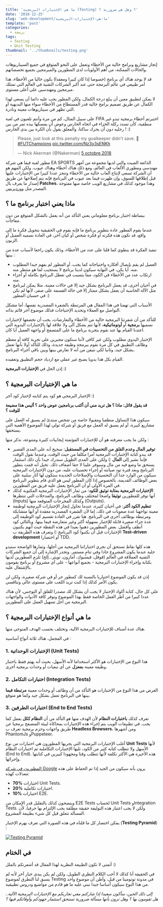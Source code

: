```yaml
---
title: 'ما هي الإختبارات البرمجية (Testing) ؟ وهل هي ضرورية ؟'
date: '2018-12-25'
slug: 'web-development/ما-هي-الإختبارات-البرمجية'
template: 'post'
categories:
  - برمجة
tags:
  - Testing
  - Unit Testing
thumbnail: '../thumbnails/testing.png'
---
```


إنجاز مشاريع وبرامج خالية من الأخطاء وتعمل على النحو المتوقع في جميع السيناريوهات والحالات الممكنة، من أهم الأولويات لدى المطورين والمبرمجين بجميع تخصصاتهم.

قد لا يوجد هناك أي برنامج (خصوصا إذا كان كبيرا ومعقدا) يكون خاليا من الأخطاء، هذا أمر طبيعي في عالم البرمجة حتى عند أكبر الشركات التقنية في العالم التي تمتلك مبرمجين ومهندسين على أعلى مستوى.

لا يمكن لتطبيق معين أن يبلغ درجة الكمال، ولكن المطور يجب عليه دائما أن يسعى لهذا الكمال عن طريق تصميم برامج خالية قدر المستطاع من الأخطاء سواء منها البديهية أو التي تظهر في سيناريوهات معينة ونادرة.

على سبيل المثال، كم من مرة وأنتم تلعبون في لعبة FIFA اختبرتم أخطاء برمجية تبدو غير منطقية، كأن تسدد ركلة الجزاء في اتجاه الحارس وعوض أن يمسكها بيده تمر من بين رجليه دون أن يحرك ساكنا، والمعلق يقول بأن الكرة بين يدي الحارس ! :)

<blockquote class="twitter-tweet" data-lang="fr"><p dir="ltr" lang="en">Please, just look at this penalty my goalkeeper didn't save. 🙈 <a href="https://twitter.com/hashtag/FUTChampions?src=hash&amp;ref_src=twsrc%5Etfw">#FUTChampions</a> <a href="https://t.co/Nz3y3sENKh">pic.twitter.com/Nz3y3sENKh</a></p>— Nick Akerman (@Nakerman) <a href="https://twitter.com/Nakerman/status/1048340706509688834?ref_src=twsrc%5Etfw">5 octobre 2018</a></blockquote>
<script async src="https://platform.twitter.com/widgets.js" charset="utf-8"></script>

مطور لعبة فيفا هي شركة EA SPORTS الذائعة الصيت والتي لديها مجموعة من أمهر مهندسي ومطوري الألعاب في العالم، ومع ذلك هناك أخطاء وهناك عيوب. ولكن المهم هو أن الشركة تسعى لإنتاج ألعاب خالية من الأخطاء وتنجز عددا كبيرا من الإختبارات عليها قبل إطلاقها للسوق، وإن ظهرت فيما بعد عيوب في البرنامج فإنه يتم إصلاحها عن طريق إصدار ما يعرف بال **Patches**، وهذا موجود كذلك في مشاريع الويب خاصة منها مفتوحة المصدر مثل [ووردبريس](https://www.tutomena.com/web-development/wordpress-evolution-story/).

## ماذا يعني اختبار برنامج ما ؟

ببساطة اختبار برنامج معلوماتي يعني التأكد من أنه يعمل بالشكل المتوقع من دون مفاجآت.

عندما يقوم المطور عادة بتطوير برنامج ما فإنه يقوم في الحقيقية بتحويل فكرة ما إلى واقع، قد تكون هذه فكرته أو فكرة شخص أو كيان آخر، في العادة نسميه العميل أو الزبون.

تنفيذ الفكرة قد ينطوي كما قلنا على عدد من الأخطاء، وذلك يكون راجعا لأسباب عدة من بينها :

- العميل لم يقم بإيصال أفكاره واحتياجاته كما يجب، أو المطور لم يفهم جيدا المطلوب منه. أيا يكن، في النهاية سيكون لدينا برنامج لا يستجيب لما هو منتظر منه.
- ارتكاب عدد من الأخطاء في الكود، مما يتسبب في تعطل البرنامج بكامله أو أجزاء منه.
- في أحيان أخرى، قد يعمل البرنامج بشكل جيد إلا في حالات معينة. مثلا يمكن لبرنامج مثل الآلة الحاسبة أن يعمل بشكل ممتاز إلا في حالة القسمة على صفر، لأنها لم تكن في حسبان المطور :)

الأسباب التي تهمنا في هذا المقال هي المرتبطة بالشفرة المصدرية نفسها، أما مشكل التواصل مع العملاء وتحديد الإحتياجات فذلك موضوع آخر قائم بذاته.

للتأكد من أن شفرتنا البرمجية خالية من الأخطاء والتعارضات، يجب أن نخضعها لإختبارات نسميها **برمجية** أو **أوتوماتيكية،** لأنها تتم بشكل آلي ولا علاقة لها بالإختبارات اليدوية التي اعتدنا القيام بها عند نقوم بتجربة برنامج ما على المتصفح أو واجهة العميل أيا كان.

الإختبار اليدوي مطلوب ولكن غير كافي لأننا سنكون مجبرين على تجربة كافة أو معظم وظائف التطبيق في كل مرة نقوم ببرمجة وظيفة جديدة، وذلك للتأكد أولا بأنها تعمل بشكل جيد، وثانيا لكي نتيقن من أنه لا تعارض بينها وبين باقي أجزاء البرنامج.

القيام بكل هذا يدويا يصبح غير عملي مع ازدياد حجم التطبيق وتعقيده.

إذن الحل في **الإختبارات البرمجية** :)

## ما هي الإختبارات البرمجية ؟

الإختبار البرمجي هو كود يتم كتابته لإختبار كود آخر :)

**قد يقول قائل: ماذا ؟ هل تريد مني أن أكتب برنامجين عوض واحد ؟ أليس هذا مضيعة للوقت ؟**

سيكون هذا التساؤل منطقيا ومقبولا خاصة من شخص مبتدئ لم يسبق له العمل على مشاريع كبيرة، أو لم يسبق له العمل مع فريق أو شركة تولي لهذا الموضوع الأهمية التي يستحقها.

ولكن ما يجب معرفته هو أن للإختبارات المؤتمتة إيجابيات كثيرة ومتنوعة، نذكر منها :

- **توفير المال وعدم القلق من التحسينات في المستقبل**: صحيح أنه على المدى القصير قد يبدو كتابة الإختبارات البرمجية أمرا مكلفا من حيث الوقت، وعندما نقول الوقت فإننا نشير إلى **المال** :) ولكن على المدى الطويل سندرك جيدا بأن ذلك استثمار يستحق ما وضع فيه من مال وسيوفر علينا لا حقا أضعاف ذلك. تخيل أنه قمت بتطور البرنامج وبعد فترة تود صيانته أو إجراء تحسينات عليه، من دون الإختبارات البرمجية سيكون من الوارد جدا أن التحسينات والإصلاحات الجديدة ستكون لها آثار سلبية على بعض الوظائف القديمة، بالخصوص إذا كان المطور ليس هو الذي قام بتطوير البرنامج في المرة الأولى أو أن البرنامج يعمل عليه فريق من المطورين.
- **الإختبارات البرمجية بمثابة توثيق للكود**: من ثمار الإختبارات البرمجية المكتوبة كذلك أنها توفر للمطورين **توثيقا** واضحا لمختلف وظائف البرنامج، والمدخلات التي تنتظرها (Inputs) وكذلك المخرجات المتوقعة منها (Outputs).
- **تنظيم الكود أكثر**: في أحيان كثيرة، عندما نحاول إنجاز الإختبارات البرمجية لوظيفة معينة تواجهنا عدة صعوبات في ذلك، إما لأن الشفرة المصدرية معقدة أو أنها متشابكة ومرتبطة بوظائف أخرى في البرنامج. هنا نقرر في العادة تقسيم كود الوظيفة إلى عدة جزاء صغيرة قابلة للإختبار بسهولة أكثر وغير متعارضة فيما بينها، وبالتالي كود أنظف وأفضل. بعض المطورين ذهبوا بعيدا في هذه النقطة حيث أنهم يكتبون الإختبارات قبل أن يكتبوا كود البرنامج :) وتعرف هذه الطريقة ب **Test-driven development** أو اختصارا TDD.

هذه كلها نقاط تستحق أن نجري اختباراتنا البرمجية من أجلها، وثمارها الواضحة ستبدو جلية عندما يكون المشروع جادا وفي تنامٍ مستمر. وتجدر الإشارة إلى أن جميع الشركات التقنية العملاقة في العالم (قوقل، فيسبوك، أمازون، تويتر...إلخ) تلزم المطورين لديها بكتابة وإجراء الإختبارات البرمجية - بجميع أنواعها - على أي مشروع أو برنامج يقومون بالإشتغال عليه.

إذن قد يكون الموضوع اختياريا بالنسبة لك كمطور حر أو في شركة صغيرة، ولكن لن يكون الأمر كذلك إذا كنت تريد اللعب على مستوى عالي وتنافسي.

على كل حال، كتابة أكواد الإختبار لا يجب أن يشكل لك مصدرا للقلق أو التوجس، لأن هناك عددا كبيرا من أطر العمل الخاصة فقط بهذا الموضوع وتوفر كافة الأدوات والواجهات البرمجية من أجل تسهيل العمل على المطورين.

## ما هي أنواع الإختبارات البرمجية ؟

هناك عدة أصناف للإختبارات البرمجية الآلية، وتختلف بحسب الهدف المتوخى منها.

في المجمل، هناك ثلاثة أنواع أساسية :

### 1\. الإختبارات الوحداتية (Unit Tests)

هذا النوع من الإختبارات هو الأكثر استخداما لأنه الأسهل، بحيث أنه يهتم فقط باختبار وظيفة معينة **بمعزل** عن أي تبعيات أو وحدات برمجية أخرى.

### 2\. اختبارات التكامل (Integration Tests)

الغرض من هذا النوع من الإختبارات هو التأكد من أن وظائف أو وحدات معينة **مرتبطة فيما** بينها في البرنامج تعمل بشكل جيد وكما هو متوقع.

### 3\. اختبارات الطرفين (End to End Tests)

تعرف كذلك **باختبارات النظام** لأن الهدف منها هو التأكد من أن **النظام ككل** يعمل كما يجب. في تطبيقات الويب يتم إجراء هذه الإختبارات بمحاكاة لبيئة المتصفح برمجيا عن طريق واجهات وحزم برمجية تعرف ب **Headless Browsers**، ومن أشهرها PhantomJs وPuppeteer.

أغلب الإختبارات البرمجية التي يجريها المطورون هي اختبارات من نوع **Unit Tests** لأنها الأسهل ولا تتطلب كتابة كثير من الكود، تليها الإختبارات التكاملية ثم اختبارات النظام (End to End). هذه الأخيرة هي الأكثر تكلفة لأنها تتطلب وقتا ومجهودا كبيرين في كتابتها وإجرائها.

[المطورون في شركة Google](https://testing.googleblog.com/2015/04/just-say-no-to-more-end-to-end-tests.html) يرون بأنه سيكون من الجيد إذا تم الحفاظ على هذه معدلات كهذه:

- **70%** اختبارات Unit Tests.
- **20%** اختبارات تكاملية.
- **10%** اختبارات E2E.

وينصحون كذلك بالتقليل قدر الإمكان من E2E Tests لحساب Unit Tests وIntegration Tests. ولكن لا يجب اعتبار هذه التوليفة حقيقة مطلقة يجب الإلتزام بها حرفيا، لأن المسألة تتعلق قبل كل شيء بطبيعة المشروع.

يمكن اختصار كل ما قلناه في هذه الصورة التي تعرف بهرم الإختبار (**Testing Pyramid**) :

[![Testing Pyramid](../images/image02.png)](../images/image02.png)

## في الختام

أتمنى لا تكون الطبيعة النظرية لهذا المقال قد أشعرتكم بالملل :)

في الحقيقة أنا كذلك لا أحب الكلام النظري الطويل، ولكن لم يكن بيدي خيار آخر لأنه لم يسبق لنا التطرق لموضوع Testing في مدونة توتومينا من قبل، وأظن أن موضوع واحد من هذا النوع سيكون أساسا جيدا نبني عليه ما هو قادم من مواضيع ودروس تطبيقية.

_إلى ذلك الحين، سأكون سعيدا إذا شاركتم معي تجاربكم مع الإختبارات البرمجية الآلية.. هل تقومون بها ؟ وهل ترون بأنها مسألة ضرورية تستحق استثمار جهودكم وأوقاتكم فيها ؟_
